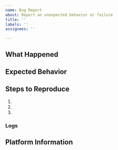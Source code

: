 ```yaml
---
name: Bug Report
about: Report an unexpected behavior or failure
title: ''
labels: ''
assignees: ''

---
```


<!--
* Please read and follow these tips: https://elementary.io/docs/code/reference#be-prepared-to-provide-more-information
* Be sure to search open and closed issues for duplicates
* A detailed report will help us address your issue more quickly. Do your best!
-->

## What Happened
<!--Describe the issue in detail-->


## Expected Behavior
<!--Explain how what happened is different from what you wanted to happen-->


## Steps to Reproduce
<!--Explain the exact steps one would take to experience the issue. If applicable, add screenshots or screen recordings.-->

1.
2.
3.


### Logs
<!-- If applicable, please share logs or error messages:
* Fails without warning? Get and share debug logs by following: https://elementary.io/docs/code/os-dev#debug-logs
* Unexpectedly quits or stops? Get and share crash logs by following: https://elementary.io/docs/code/os-dev#inspecting-crashes
-->


## Platform Information
<!--
* The version of elementary OS you are using, or other operating system
* The version of the software you are using such as "1.0", "Compiled from git", or "Latest release" if you're not sure but you have run updates
* Relevant hardware information such as graphics drivers, unconventional setups, etc.
* If you're unsure, copy or screenshot information at System Settings -> About



<!--Please be sure to preview your issue before saving. Thanks!-->
